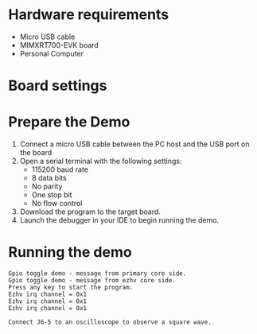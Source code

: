 Hardware requirements
=====================
- Micro USB cable
- MIMXRT700-EVK board
- Personal Computer

Board settings
============ 

Prepare the Demo
===============
1.  Connect a micro USB cable between the PC host and the USB port on the board
2.  Open a serial terminal with the following settings:
    - 115200 baud rate
    - 8 data bits
    - No parity
    - One stop bit
    - No flow control
3.  Download the program to the target board.
4.  Launch the debugger in your IDE to begin running the demo.

Running the demo
================
~~~~~~~~~~~~~~~~~~~~~~~~~~~~~
Gpio toggle demo - message from primary core side.
Gpio toggle demo - message from ezhv core side.
Press any key to start the program.
Ezhv irq channel = 0x1
Ezhv irq channel = 0x1
Ezhv irq channel = 0x1

Connect J6-5 to an oscilloscope to observe a square wave.
~~~~~~~~~~~~~~~~~~~~~~~~~~~~~
